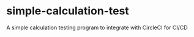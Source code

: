 # simple-calculation-test
A simple calculation testing program to integrate with CircleCI for CI/CD
